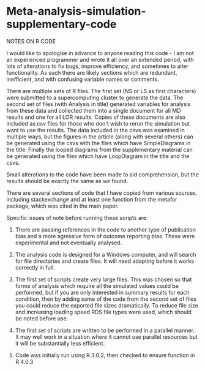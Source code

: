 # Meta-analysis-simulation-supplementary-code

NOTES ON R CODE

I would like to apologise in advance to anyone reading 
this code - I am not an experienced programmer and wrote it 
all over an extended period, with lots of alterations to fix bugs, 
improve efficiency, and sometimes to alter functionality. As such
there are likely sections which are redundant, inefficient, and 
with confusing variable names or comments.

There are multiple sets of R files. The first set (NS or LS as first characters) were submitted to a 
supercomputing cluster to generate the data. The second set of files (with Analysis in title)
generated variables for analysis from these data and collected them into a 
single document for all MD results and one for all LOR results. Copies of these documents
are also included as csv files for those who don't wish to rerun the simulation but want to use the results.
The data included in the csvs was examined in multiple ways, but the figures in the article (along with several others)
can be generated using the csvs with the files which have SimpleDiagrams in the title.
Finally the looped diagrams from the supplementary material can be generated using the files which have 
LoopDiagram in the title and the csvs.

Small alterations to the code have been made to aid comprehension, but the results
should be exactly the same as we found.

There are several sections of code that I have copied from various sources, including 
stackexchange and at least one function from the metafor package, which
was cited in the main paper.

Specific issues of note before running these scripts are:

1. There are passing references in the code to another type of publication bias
and a more agressive form of outcome reporting bias. These were experimental 
and not eventually analysed.

2. The analysis code is designed for a Windows computer, and will
search for file directories and create files. It will need adapting before
it works correctly in full.

3. The first set of scripts create very large files. This was chosen so that 
forms of analysis which require all the simulated values could be performed,
but if you are only interested in summary results for each condition, then 
by adding some of the code from the second set of files you could reduce the
exported file sizes dramatically. To reduce file size and increasing loading speed
RDS file types were used, which should be noted before use.

4. The first set of scripts are written to be performed in a parallel manner. 
It may well work in a situation where it cannot use parallel resources 
but it will be substantially less efficient.

5. Code was initially run using R 3.0.2, then checked to ensure function in R 4.0.3
